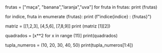 frutas = ["maça", "banana","laranja","uva"]
for fruta in frutas:
    print (frutas)
    
for indice, fruta in enumerate (frutas):
    print (f"indice{indice} : {frutas}")
    
matriz = [[1,2,3], [4,5,6], [7,8,9]]
print (matriz [1][2])


quadrados = [x**2 for x in range (11)]
print(quadrados)


tupla_numeros = (10, 20, 30, 40, 50)
print(tupla_numeros[1:4])

